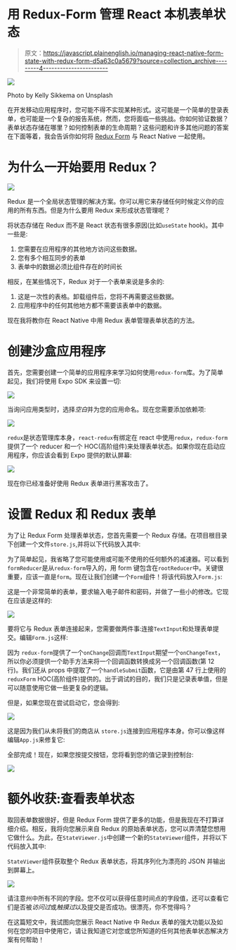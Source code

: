 # 用 Redux-Form 管理 React 本机表单状态

> 原文：<https://javascript.plainenglish.io/managing-react-native-form-state-with-redux-form-d5a63c0a5679?source=collection_archive---------4----------------------->

![](img/cdf429aceae7793f028003448f239f18.png)

Photo by Kelly Sikkema on Unsplash

在开发移动应用程序时，您可能不得不实现某种形式。这可能是一个简单的登录表单，也可能是一个复杂的报告系统，然而，您将面临一些挑战。你如何验证数据？表单状态存储在哪里？如何控制表单的生命周期？这些问题和许多其他问题的答案在下面等着，我会告诉你如何将 [Redux Form](https://redux-form.com/8.2.2/) 与 React Native 一起使用。

# 为什么一开始要用 Redux？

![](img/5e8d1cf3cf78b6920f0b70dea2eff484.png)

Redux 是一个全局状态管理的解决方案。你可以用它来存储任何时候定义你的应用的所有东西。但是为什么要用 Redux 来形成状态管理呢？

将状态存储在 Redux 而不是 React 状态有很多原因(比如`useState` hook)。其中一些是:

1.  您需要在应用程序的其他地方访问这些数据。
2.  您有多个相互同步的表单
3.  表单中的数据必须比组件存在的时间长

相反，在某些情况下，Redux 对于一个表单来说是多余的:

1.  这是一次性的表格。卸载组件后，您将不再需要这些数据。
2.  应用程序中的任何其他地方都不需要该表单中的数据。

现在我将教你在 React Native 中用 Redux 表单管理表单状态的方法。

# 创建沙盒应用程序

首先，您需要创建一个简单的应用程序来学习如何使用`redux-form`库。为了简单起见，我们将使用 Expo SDK 来设置一切:

![](img/7d280255a223ec51453ca6b1c18cca78.png)

当询问应用类型时，选择*空白*并为您的应用命名。现在您需要添加依赖项:

![](img/4c78d4e485de600009ead4626657a8fb.png)

`redux`是状态管理库本身，`react-redux`有绑定在 react 中使用`redux`，`redux-form`提供了一个 reducer 和一个 HOC(高阶组件)来处理表单状态。如果你现在启动应用程序，你应该会看到 Expo 提供的默认屏幕:

![](img/15f54d7264a4d188cebdcd5138fd7b94.png)

现在你已经准备好使用 Redux 表单进行黑客攻击了。

# 设置 Redux 和 Redux 表单

为了让 Redux Form 处理表单状态，您首先需要一个 Redux 存储。在项目根目录下创建一个文件`store.js`,并将以下代码放入其中:

为了简单起见，我省略了您可能使用或可能不使用的任何额外的减速器。可以看到`formReducer`是从`redux-form`导入的，用 form 键包含在`rootReducer`中。关键很重要，应该一直是`form`。现在让我们创建一个`Form`组件！将该代码放入`Form.js`:

这是一个非常简单的表单，要求输入电子邮件和密码，并做了一些小的修改。它现在应该是这样的:

![](img/c9064742ff72a2801496e6ca5dfed679.png)

要将它与 Redux 表单连接起来，您需要做两件事:连接`TextInput`和处理表单提交。编辑`Form.js`这样:

因为 `redux-form`提供了一个`onChange`回调而`TextInput`期望一个`onChangeText`，所以你必须提供一个助手方法来将一个回调函数转换成另一个回调函数(第 12 行)。我们还从 props 中提取了一个`handleSubmit`函数，它是由第 47 行上使用的`reduxForm` HOC(高阶组件)提供的。出于调试的目的，我们只是记录表单值，但是可以随意使用它做一些更复杂的逻辑。

但是，如果您现在尝试启动它，您会得到:

![](img/3f57a28da8c43316a43eec0a8f6b887b.png)

这是因为我们从未将我们的商店从 `store.js`连接到应用程序本身。你可以像这样编辑`App.js`来修复它:

全部完成！现在，如果您按提交按钮，您将看到您的值记录到控制台:

![](img/ed78f6c957caa348cd5e8b47dec1ed15.png)

# 额外收获:查看表单状态

取回表单数据很好，但是 Redux Form 提供了更多的功能，但是我现在不打算详细介绍。相反，我将向您展示来自 Redux 的原始表单状态，您可以弄清楚您想用它做什么。为此，在`StateViewer.js`中创建一个新的`StateViewer`组件，并将以下代码放入其中:

`StateViewer`组件获取整个 Redux 表单状态，将其序列化为漂亮的 JSON 并输出到屏幕上。

![](img/6ba365d47bba5e057008fa0c8458501d.png)

请注意州中所有不同的字段。您不仅可以获得任意时间点的字段值，还可以查看它们是否被*访问过*或*触摸过*以及提交是否成功。很漂亮，你不觉得吗？

在这篇短文中，我试图向您展示 React Native 中 Redux 表单的强大功能以及如何在您的项目中使用它，请让我知道它对您或您所知道的任何其他表单状态解决方案有何帮助！